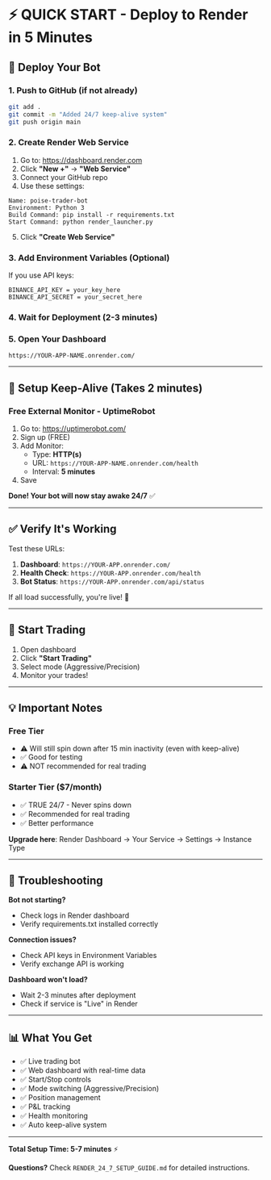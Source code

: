 # ⚡ QUICK START - Deploy to Render in 5 Minutes

## 🚀 Deploy Your Bot

### 1. Push to GitHub (if not already)

```bash
git add .
git commit -m "Added 24/7 keep-alive system"
git push origin main
```

### 2. Create Render Web Service

1. Go to: https://dashboard.render.com
2. Click **"New +"** → **"Web Service"**
3. Connect your GitHub repo
4. Use these settings:

```
Name: poise-trader-bot
Environment: Python 3
Build Command: pip install -r requirements.txt
Start Command: python render_launcher.py
```

5. Click **"Create Web Service"**

### 3. Add Environment Variables (Optional)

If you use API keys:
```
BINANCE_API_KEY = your_key_here
BINANCE_API_SECRET = your_secret_here
```

### 4. Wait for Deployment (2-3 minutes)

### 5. Open Your Dashboard

```
https://YOUR-APP-NAME.onrender.com/
```

---

## 🔄 Setup Keep-Alive (Takes 2 minutes)

### Free External Monitor - UptimeRobot

1. Go to: https://uptimerobot.com/
2. Sign up (FREE)
3. Add Monitor:
   - Type: **HTTP(s)**
   - URL: `https://YOUR-APP-NAME.onrender.com/health`
   - Interval: **5 minutes**
4. Save

**Done! Your bot will now stay awake 24/7** ✅

---

## ✅ Verify It's Working

Test these URLs:

1. **Dashboard**: `https://YOUR-APP.onrender.com/`
2. **Health Check**: `https://YOUR-APP.onrender.com/health`
3. **Bot Status**: `https://YOUR-APP.onrender.com/api/status`

If all load successfully, you're live! 🎉

---

## 🎯 Start Trading

1. Open dashboard
2. Click **"Start Trading"**
3. Select mode (Aggressive/Precision)
4. Monitor your trades!

---

## 💡 Important Notes

### Free Tier
- ⚠️ Will still spin down after 15 min inactivity (even with keep-alive)
- ✅ Good for testing
- ⚠️ NOT recommended for real trading

### Starter Tier ($7/month)
- ✅ TRUE 24/7 - Never spins down
- ✅ Recommended for real trading
- ✅ Better performance

**Upgrade here**: Render Dashboard → Your Service → Settings → Instance Type

---

## 🚨 Troubleshooting

**Bot not starting?**
- Check logs in Render dashboard
- Verify requirements.txt installed correctly

**Connection issues?**
- Check API keys in Environment Variables
- Verify exchange API is working

**Dashboard won't load?**
- Wait 2-3 minutes after deployment
- Check if service is "Live" in Render

---

## 📊 What You Get

- ✅ Live trading bot
- ✅ Web dashboard with real-time data
- ✅ Start/Stop controls
- ✅ Mode switching (Aggressive/Precision)
- ✅ Position management
- ✅ P&L tracking
- ✅ Health monitoring
- ✅ Auto keep-alive system

---

**Total Setup Time: 5-7 minutes** ⚡

**Questions?** Check `RENDER_24_7_SETUP_GUIDE.md` for detailed instructions.
